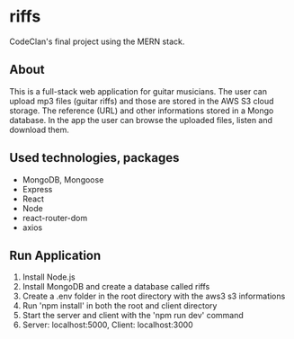 # riffs
CodeClan's final project using the MERN stack.

## About

This is a full-stack web application for guitar musicians. The user can upload mp3 files (guitar riffs) and those are stored in the AWS S3 cloud storage. The reference (URL) and other informations stored in a Mongo database. In the app the user can browse the uploaded files, listen and download them.

## Used technologies, packages

- MongoDB, Mongoose
- Express
- React
- Node
- react-router-dom
- axios

## Run Application

1. Install Node.js
2. Install MongoDB and create a database called riffs
4. Create a .env folder in the root directory with the aws3 s3 informations
5. Run 'npm install' in both the root and client directory
6. Start the server and client with the 'npm run dev' command
7. Server: localhost:5000, Client: localhost:3000